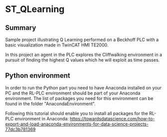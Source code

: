# ST_QLearning

## Summary
Sample project illustrating Q Learning performed on a Beckhoff PLC with a basic visualization made in TwinCAT HMI TE2000.

In this project an agent in the PLC explores the Cliffwalking environment in a pursuit of finding the highest Q values which he will exploit as time passes.

## Python environment
In order to run the Python part you need to have Anaconda installed on your PC and the RL-PLC environment should be part of your Anaconda environment.
The list of packages you need for this environment can be found in the folder "AnacondaEnvironment". 

Following this tutorial should enable you to install all packages for the RL-PLC environment in Anaconda:
https://towardsdatascience.com/how-to-export-and-load-anaconda-environments-for-data-science-projects-77dc3b781369
